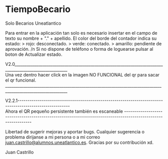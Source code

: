 # TiempoBecario
Solo Becarios Uneatlantico

Para entrar en la aplicación tan solo es necesario insertar en el campo de texto su nombre + "." + apellido.
El color del borde del contador indica su estado: > rojo: desconectado.
                                                  > verde: conectado.
                                                  > amarillo: pendiente de aprovación. /n
Si no dispone de teléfono o forma de loguearse pulsar al boton de Actualizar estado.

V2.0_________________________________________________________________________________________________________ <br />
Una vez dentro hacer click en la imagen NO FUNCIONAL del qr para sacar el qr funcional.
_____________________________________________________________________________________________________________ <br />


V2.2.1-------------------------------------------------------------------------------------------------------- <br />
Ahora el QR pequeño persistente también es escaneable
-------------------------------------------------------------------------------------------------------------- <br />

Libertad de sugerir mejoras y aportar bugs.
Cualquier sugerencia o problema dirijanse a mi persona o a mi correo juan.castrillo@alumnos.uneatlantico.es.
Gracias por su contribución xd.

Juan Castrillo
